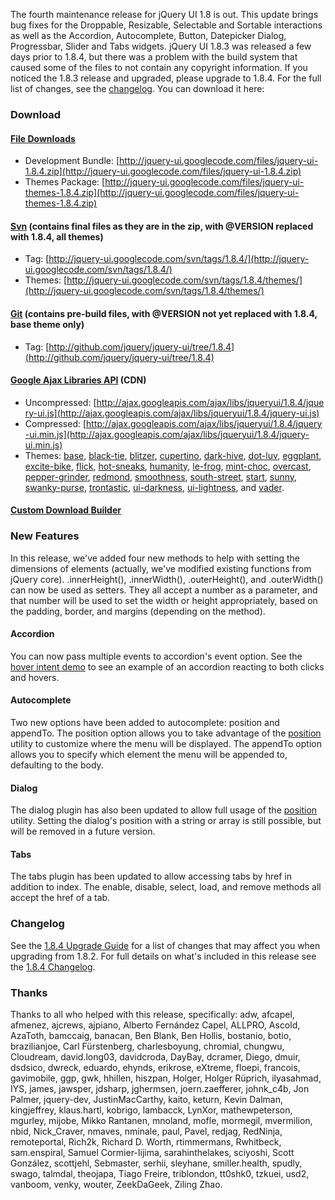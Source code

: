 The fourth maintenance release for jQuery UI 1.8 is out. This update
brings bug fixes for the Droppable, Resizable, Selectable and Sortable
interactions as well as the Accordion, Autocomplete, Button, Datepicker
Dialog, Progressbar, Slider and Tabs widgets. jQuery UI 1.8.3 was
released a few days prior to 1.8.4, but there was a problem with the
build system that caused some of the files to not contain any copyright
information. If you noticed the 1.8.3 release and upgraded, please
upgrade to 1.8.4. For the full list of changes, see
the [changelog](http://jqueryui.com/docs/Changelog/1.8.4). You can
download it here:

### Download

#### [File Downloads](http://code.google.com/p/jquery-ui/downloads/list)

-   Development
    Bundle: [http://jquery-ui.googlecode.com/files/jquery-ui-1.8.4.zip](http://jquery-ui.googlecode.com/files/jquery-ui-1.8.4.zip)
-   Themes
    Package: [http://jquery-ui.googlecode.com/files/jquery-ui-themes-1.8.4.zip](http://jquery-ui.googlecode.com/files/jquery-ui-themes-1.8.4.zip)

#### [Svn](http://code.google.com/p/jquery-ui/source/checkout) (contains final files as they are in the zip, with @VERSION replaced with 1.8.4, all themes)

-   Tag: [http://jquery-ui.googlecode.com/svn/tags/1.8.4/](http://jquery-ui.googlecode.com/svn/tags/1.8.4/)
-   Themes: [http://jquery-ui.googlecode.com/svn/tags/1.8.4/themes/](http://jquery-ui.googlecode.com/svn/tags/1.8.4/themes/)

#### [Git](http://github.com/jquery/jquery-ui/) (contains pre-build files, with @VERSION not yet replaced with 1.8.4, base theme only)

-   Tag: [http://github.com/jquery/jquery-ui/tree/1.8.4](http://github.com/jquery/jquery-ui/tree/1.8.4)

#### [Google Ajax Libraries API](http://code.google.com/apis/libraries/devguide.html#jqueryUI) (CDN)

-   Uncompressed: [http://ajax.googleapis.com/ajax/libs/jqueryui/1.8.4/jquery-ui.js](http://ajax.googleapis.com/ajax/libs/jqueryui/1.8.4/jquery-ui.js)
-   Compressed: [http://ajax.googleapis.com/ajax/libs/jqueryui/1.8.4/jquery-ui.min.js](http://ajax.googleapis.com/ajax/libs/jqueryui/1.8.4/jquery-ui.min.js)
-   Themes:
    [base](http://ajax.googleapis.com/ajax/libs/jqueryui/1.8.4/themes/base/jquery-ui.css),
    [black-tie](http://ajax.googleapis.com/ajax/libs/jqueryui/1.8.4/themes/black-tie/jquery-ui.css),
    [blitzer](http://ajax.googleapis.com/ajax/libs/jqueryui/1.8.4/themes/blitzer/jquery-ui.css),
    [cupertino](http://ajax.googleapis.com/ajax/libs/jqueryui/1.8.4/themes/cupertino/jquery-ui.css),
    [dark-hive](http://ajax.googleapis.com/ajax/libs/jqueryui/1.8.4/themes/dark-hive/jquery-ui.css),
    [dot-luv](http://ajax.googleapis.com/ajax/libs/jqueryui/1.8.4/themes/dot-luv/jquery-ui.css),
    [eggplant](http://ajax.googleapis.com/ajax/libs/jqueryui/1.8.4/themes/eggplant/jquery-ui.css),
    [excite-bike](http://ajax.googleapis.com/ajax/libs/jqueryui/1.8.4/themes/excite-bike/jquery-ui.css),
    [flick](http://ajax.googleapis.com/ajax/libs/jqueryui/1.8.4/themes/flick/jquery-ui.css),
    [hot-sneaks](http://ajax.googleapis.com/ajax/libs/jqueryui/1.8.4/themes/hot-sneaks/jquery-ui.css),
    [humanity](http://ajax.googleapis.com/ajax/libs/jqueryui/1.8.4/themes/humanity/jquery-ui.css),
    [le-frog](http://ajax.googleapis.com/ajax/libs/jqueryui/1.8.4/themes/le-frog/jquery-ui.css),
    [mint-choc](http://ajax.googleapis.com/ajax/libs/jqueryui/1.8.4/themes/mint-choc/jquery-ui.css),
    [overcast](http://ajax.googleapis.com/ajax/libs/jqueryui/1.8.4/themes/overcast/jquery-ui.css),
    [pepper-grinder](http://ajax.googleapis.com/ajax/libs/jqueryui/1.8.4/themes/pepper-grinder/jquery-ui.css),
    [redmond](http://ajax.googleapis.com/ajax/libs/jqueryui/1.8.4/themes/redmond/jquery-ui.css),
    [smoothness](http://ajax.googleapis.com/ajax/libs/jqueryui/1.8.4/themes/smoothness/jquery-ui.css),
    [south-street](http://ajax.googleapis.com/ajax/libs/jqueryui/1.8.4/themes/south-street/jquery-ui.css),
    [start](http://ajax.googleapis.com/ajax/libs/jqueryui/1.8.4/themes/start/jquery-ui.css),
    [sunny](http://ajax.googleapis.com/ajax/libs/jqueryui/1.8.4/themes/sunny/jquery-ui.css),
    [swanky-purse](http://ajax.googleapis.com/ajax/libs/jqueryui/1.8.4/themes/swanky-purse/jquery-ui.css),
    [trontastic](http://ajax.googleapis.com/ajax/libs/jqueryui/1.8.4/themes/trontastic/jquery-ui.css),
    [ui-darkness](http://ajax.googleapis.com/ajax/libs/jqueryui/1.8.4/themes/ui-darkness/jquery-ui.css),
    [ui-lightness](http://ajax.googleapis.com/ajax/libs/jqueryui/1.8.4/themes/ui-lightness/jquery-ui.css),
    and
    [vader](http://ajax.googleapis.com/ajax/libs/jqueryui/1.8.4/themes/vader/jquery-ui.css).

#### [Custom Download Builder](http://jqueryui.com/download)

### New Features

In this release, we've added four new methods to help with setting the
dimensions of elements (actually, we've modified existing functions from
jQuery core). .innerHeight(), .innerWidth(), .outerHeight(), and
.outerWidth() can now be used as setters. They all accept a number as a
parameter, and that number will be used to set the width or height
appropriately, based on the padding, border, and margins (depending on
the method).

#### Accordion

You can now pass multiple events to accordion's event option. See the
[hover intent demo](http://jqueryui.com/demos/accordion/#hoverintent) to
see an example of an accordion reacting to both clicks and hovers.

#### Autocomplete

Two new options have been added to autocomplete: position and appendTo.
The position option allows you to take advantage of the
[position](http://docs.jquery.com/UI/Position) utility to customize
where the menu will be displayed. The appendTo option allows you to
specify which element the menu will be appended to, defaulting to the
body.

#### Dialog

The dialog plugin has also been updated to allow full usage of the
[position](http://docs.jquery.com/UI/Position) utility. Setting the
dialog's position with a string or array is still possible, but will be
removed in a future version.

#### Tabs

The tabs plugin has been updated to allow accessing tabs by href in
addition to index. The enable, disable, select, load, and remove methods
all accept the href of a tab.

### Changelog

See the [1.8.4 Upgrade
Guide](http://jqueryui.com/docs/Upgrade_Guide_184) for a list of changes
that may affect you when upgrading from 1.8.2. For full details on
what's included in this release see the [1.8.4
Changelog](http://jqueryui.com/docs/Changelog/1.8.4).

### Thanks

Thanks to all who helped with this release, specifically: adw, afcapel,
afmenez, ajcrews, ajpiano, Alberto Fernández Capel, ALLPRO, Ascold,
AzaToth, bamccaig, banacan, Ben Blank, Ben Hollis, bostanio, botio,
brazilianjoe, Carl Fürstenberg, charlesboyung, chromial, chungwu,
Cloudream, david.long03, davidcroda, DayBay, dcramer, Diego, dmuir,
dsdsico, dwreck, eduardo, ehynds, erikrose, eXtreme, floepi, francois,
gavimobile, ggp, gwk, hhillen, hiszpan, Holger, Holger Rüprich,
ilyasahmad, IYS, james, jawsper, jdsharp, jghermsen, joern.zaefferer,
johnk\_c4b, Jon Palmer, jquery-dev, JustinMacCarthy, kaito, keturn,
Kevin Dalman, kingjeffrey, klaus.hartl, kobrigo, lambacck, LynXor,
mathewpeterson, mgurley, mijobe, Mikko Rantanen, mnoland, mofle,
mormegil, mvermilion, nbid, Nick\_Craver, nmaves, nminale, paul, Pavel,
redjag, RedNinja, remoteportal, Rich2k, Richard D. Worth, rtimmermans,
Rwhitbeck, sam.enspiral, Samuel Cormier-Iijima, sarahinthelakes,
sciyoshi, Scott González, scottjehl, Sebmaster, serhii, sleyhane,
smiller.health, spudly, swago, talmdal, theojapa, Tiago Freire,
triblondon, tt0shk0, tzkuei, usd2, vanboom, venky, wouter, ZeekDaGeek,
Ziling Zhao.
